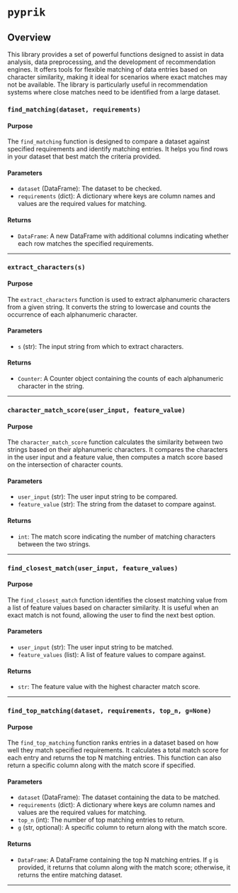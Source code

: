 # `pyprik`

## Overview

This library provides a set of powerful functions designed to assist in data analysis, data preprocessing, and the development of recommendation engines. It offers tools for flexible matching of data entries based on character similarity, making it ideal for scenarios where exact matches may not be available. The library is particularly useful in recommendation systems where close matches need to be identified from a large dataset.

### `find_matching(dataset, requirements)`

#### Purpose
The `find_matching` function is designed to compare a dataset against specified requirements and identify matching entries. It helps you find rows in your dataset that best match the criteria provided.

#### Parameters
- `dataset` (DataFrame): The dataset to be checked.
- `requirements` (dict): A dictionary where keys are column names and values are the required values for matching.

#### Returns
- `DataFrame`: A new DataFrame with additional columns indicating whether each row matches the specified requirements.

---

### `extract_characters(s)`

#### Purpose
The `extract_characters` function is used to extract alphanumeric characters from a given string. It converts the string to lowercase and counts the occurrence of each alphanumeric character.

#### Parameters
- `s` (str): The input string from which to extract characters.

#### Returns
- `Counter`: A Counter object containing the counts of each alphanumeric character in the string.

---

### `character_match_score(user_input, feature_value)`

#### Purpose
The `character_match_score` function calculates the similarity between two strings based on their alphanumeric characters. It compares the characters in the user input and a feature value, then computes a match score based on the intersection of character counts.

#### Parameters
- `user_input` (str): The user input string to be compared.
- `feature_value` (str): The string from the dataset to compare against.

#### Returns
- `int`: The match score indicating the number of matching characters between the two strings.

---

### `find_closest_match(user_input, feature_values)`

#### Purpose
The `find_closest_match` function identifies the closest matching value from a list of feature values based on character similarity. It is useful when an exact match is not found, allowing the user to find the next best option.

#### Parameters
- `user_input` (str): The user input string to be matched.
- `feature_values` (list): A list of feature values to compare against.

#### Returns
- `str`: The feature value with the highest character match score.

---

### `find_top_matching(dataset, requirements, top_n, g=None)`

#### Purpose
The `find_top_matching` function ranks entries in a dataset based on how well they match specified requirements. It calculates a total match score for each entry and returns the top N matching entries. This function can also return a specific column along with the match score if specified.

#### Parameters
- `dataset` (DataFrame): The dataset containing the data to be matched.
- `requirements` (dict): A dictionary where keys are column names and values are the required values for matching.
- `top_n` (int): The number of top matching entries to return.
- `g` (str, optional): A specific column to return along with the match score.

#### Returns
- `DataFrame`: A DataFrame containing the top N matching entries. If `g` is provided, it returns that column along with the match score; otherwise, it returns the entire matching dataset.

---
